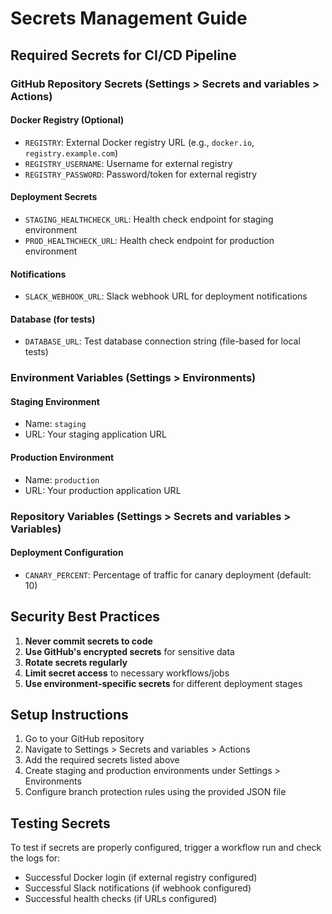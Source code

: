 # Secrets Management Guide

## Required Secrets for CI/CD Pipeline

### GitHub Repository Secrets (Settings > Secrets and variables > Actions)

#### Docker Registry (Optional)

- `REGISTRY`: External Docker registry URL (e.g., `docker.io`, `registry.example.com`)
- `REGISTRY_USERNAME`: Username for external registry
- `REGISTRY_PASSWORD`: Password/token for external registry

#### Deployment Secrets

- `STAGING_HEALTHCHECK_URL`: Health check endpoint for staging environment
- `PROD_HEALTHCHECK_URL`: Health check endpoint for production environment

#### Notifications

- `SLACK_WEBHOOK_URL`: Slack webhook URL for deployment notifications

#### Database (for tests)

- `DATABASE_URL`: Test database connection string (file-based for local tests)

### Environment Variables (Settings > Environments)

#### Staging Environment

- Name: `staging`
- URL: Your staging application URL

#### Production Environment

- Name: `production`
- URL: Your production application URL

### Repository Variables (Settings > Secrets and variables > Variables)

#### Deployment Configuration

- `CANARY_PERCENT`: Percentage of traffic for canary deployment (default: 10)

## Security Best Practices

1. **Never commit secrets to code**
2. **Use GitHub's encrypted secrets** for sensitive data
3. **Rotate secrets regularly**
4. **Limit secret access** to necessary workflows/jobs
5. **Use environment-specific secrets** for different deployment stages

## Setup Instructions

1. Go to your GitHub repository
2. Navigate to Settings > Secrets and variables > Actions
3. Add the required secrets listed above
4. Create staging and production environments under Settings > Environments
5. Configure branch protection rules using the provided JSON file

## Testing Secrets

To test if secrets are properly configured, trigger a workflow run and check the logs for:

- Successful Docker login (if external registry configured)
- Successful Slack notifications (if webhook configured)
- Successful health checks (if URLs configured)
